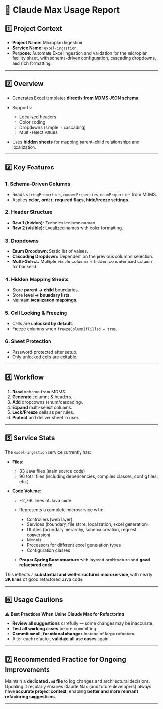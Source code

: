 # 📄 Claude Max Usage Report

## 1️⃣ Project Context

* **Project Name:** Microplan Ingestion
* **Service Name:** `excel-ingestion`
* **Purpose:** Automate Excel ingestion and validation for the microplan facility sheet, with schema-driven configuration, cascading dropdowns, and rich formatting.

---

## 2️⃣ Overview

* Generates Excel templates **directly from MDMS JSON schema**.
* Supports:

  * Localized headers
  * Color coding
  * Dropdowns (simple + cascading)
  * Multi-select values
* Uses **hidden sheets** for mapping parent–child relationships and localization.

---

## 3️⃣ Key Features

### **1. Schema-Driven Columns**

* Reads `stringProperties`, `numberProperties`, `enumProperties` from MDMS.
* Applies **color**, **order**, **required flags**, **hide/freeze settings**.

### **2. Header Structure**

* **Row 1 (hidden):** Technical column names.
* **Row 2 (visible):** Localized names with color formatting.

### **3. Dropdowns**

* **Enum Dropdown:** Static list of values.
* **Cascading Dropdown:** Dependent on the previous column’s selection.
* **Multi-Select:** Multiple visible columns + hidden concatenated column for backend.

### **4. Hidden Mapping Sheets**

* Store **parent → child** boundaries.
* Store **level → boundary lists**.
* Maintain **localization mappings**.

### **5. Cell Locking & Freezing**

* Cells are **unlocked by default**.
* Freeze columns when `freezeColumnIfFilled = true`.

### **6. Sheet Protection**

* Password-protected after setup.
* Only unlocked cells are editable.

---

## 4️⃣ Workflow

1. **Read** schema from MDMS.
2. **Generate** columns & headers.
3. **Add** dropdowns (enum/cascading).
4. **Expand** multi-select columns.
5. **Lock/Freeze** cells as per rules.
6. **Protect** and deliver sheet to user.

---

## 5️⃣ Service Stats

The `excel-ingestion` service currently has:

* **Files**:

  * 33 Java files (main source code)
  * 96 total files (including dependencies, compiled classes, config files, etc.)

* **Code Volume**:

  * \~2,760 lines of Java code
  * Represents a complete microservice with:

    * Controllers (web layer)
    * Services (boundary, file store, localization, excel generation)
    * Utilities (boundary hierarchy, schema creation, request conversion)
    * Models
    * Processors for different excel generation types
    * Configuration classes
  * **Proper Spring Boot structure** with layered architecture and **good refactored code**.

This reflects a **substantial and well-structured microservice**, with nearly **3K lines** of good refactored Java code.

---

## 6️⃣ Usage Cautions

⚠ **Best Practices When Using Claude Max for Refactoring**

* **Review all suggestions** carefully — some changes may be inaccurate.
* **Test all working cases** before committing.
* **Commit small, functional changes** instead of large refactors.
* After each refactor, **validate all use cases** again.

---

## 7️⃣ Recommended Practice for Ongoing Improvements

Maintain a **dedicated `.md` file** to log changes and architectural decisions.
Updating it regularly ensures Claude Max (and future developers) always have **accurate project context**, enabling **better and more relevant refactoring suggestions**.

---
